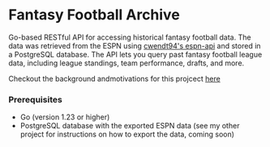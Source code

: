 # Fantasy Football Archive

Go-based RESTful API for accessing historical fantasy football data. The data was retrieved from the ESPN using [cwendt94's espn-api](https://github.com/cwendt94/espn-api) and stored in a PostgreSQL database. The API lets you query past fantasy football league data, including league standings, team performance, drafts, and more.

 Checkout the background andmotivations for this projcect [here](https://litts.me/projects/2025/first/)

### Prerequisites

- Go (version 1.23 or higher)
- PostgreSQL database with the exported ESPN data (see my other project for instructions on how to export the data, coming soon)